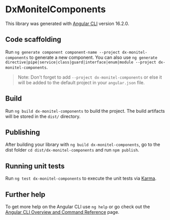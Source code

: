 # DxMonitelComponents

This library was generated with [Angular CLI](https://github.com/angular/angular-cli) version 16.2.0.

## Code scaffolding

Run `ng generate component component-name --project dx-monitel-components` to generate a new component. You can also use `ng generate directive|pipe|service|class|guard|interface|enum|module --project dx-monitel-components`.
> Note: Don't forget to add `--project dx-monitel-components` or else it will be added to the default project in your `angular.json` file. 

## Build

Run `ng build dx-monitel-components` to build the project. The build artifacts will be stored in the `dist/` directory.

## Publishing

After building your library with `ng build dx-monitel-components`, go to the dist folder `cd dist/dx-monitel-components` and run `npm publish`.

## Running unit tests

Run `ng test dx-monitel-components` to execute the unit tests via [Karma](https://karma-runner.github.io).

## Further help

To get more help on the Angular CLI use `ng help` or go check out the [Angular CLI Overview and Command Reference](https://angular.io/cli) page.
